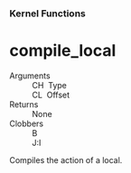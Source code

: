 ### Kernel Functions
# compile_local
<dl>
	<dt>Arguments</dt>
	<dd>CH&nbsp;&nbsp;Type</dd>
	<dd>CL&nbsp;&nbsp;Offset</dd>
	<dt>Returns</dt>
	<dd>None</dd>
	<dt>Clobbers</dt>
	<dd>B</dd>
	<dd>J:I</dd>
</dl>

 Compiles the action of a local.
